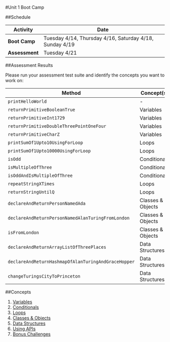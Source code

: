 #Unit 1 Boot Camp

##Schedule

| Activity | Date
---|---
**Boot Camp** | Tuesday 4/14, Thursday 4/16, Saturday 4/18, Sunday 4/19
**Assessment** | Tuesday 4/21

##Assessment Results

Please run your assessment test suite and identify the concepts you want to work on:

Method | Concept(s)
---|---
`printHelloWorld` | -
`returnPrimitiveBooleanTrue` | Variables
`returnPrimitiveInt1729` | Variables
`returnPrimitiveDoubleThreePointOneFour` | Variables
`returnPrimitiveCharZ` | Variables
`printSumOf1Upto10UsingForLoop` | Loops
`printSumOf1Upto10000UsingForLoop` | Loops
`isOdd` | Conditionals
`isMultipleOfThree` | Conditionals
`isOddAndIsMultipleOfThree` | Conditionals
`repeatStringXTimes` | Loops
`returnStringUntilQ` | Loops
`declareAndReturnPersonNamedAda` | Classes & Objects
`declareAndReturnPersonNamedAlanTuringFromLondon` | Classes & Objects
`isFromLondon` | Classes & Objects
`declareAndReturnArrayListOfThreePlaces` | Data Structures
`declareAndReturnHashmapOfAlanTuringAndGraceHopper` | Data Structures
`changeTuringsCityToPrinceton` | Data Structures

##Concepts

1. [Variables]()
2. [Conditionals]()
3. [Loops]()
4. [Classes & Objects]()
5. [Data Structures]()
6. [Using APIs](exercises/apis.md)
7. [Bonus Challenges](exercises/bonus.md)
